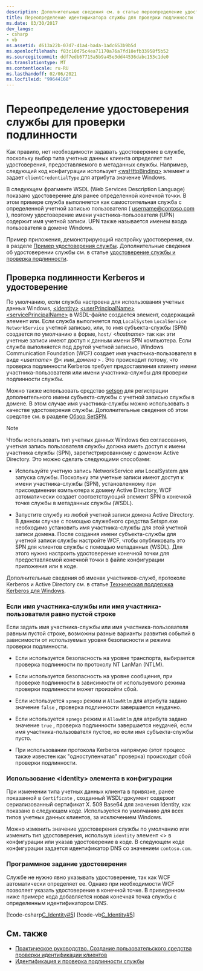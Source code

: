 ```yaml
---
description: Дополнительные сведения см. в статье переопределение удостоверения службы для проверки подлинности.
title: Переопределение идентификатора службы для проверки подлинности
ms.date: 03/30/2017
dev_langs:
- csharp
- vb
ms.assetid: d613a22b-07d7-41a4-bada-1adc653b9b5d
ms.openlocfilehash: f83c10d75c4ea71170a76a7fd10efb33958f5b52
ms.sourcegitcommit: ddf7edb67715a5b9a45e3dd44536dabc153c1de0
ms.translationtype: MT
ms.contentlocale: ru-RU
ms.lasthandoff: 02/06/2021
ms.locfileid: "99644168"
---
```

# <a name="override-the-identity-of-a-service-for-authentication"></a>Переопределение удостоверения службы для проверки подлинности

Как правило, нет необходимости задавать удостоверение в службе, поскольку выбор типа учетных данных клиента определяет тип удостоверения, предоставляемого в метаданных службы. Например, следующий код конфигурации использует [\<wsHttpBinding>](../../configure-apps/file-schema/wcf/wshttpbinding.md) элемент и задает `clientCredentialType` для атрибута значение Windows.  

 В следующем фрагменте WSDL (Web Services Description Language) показано удостоверение для ранее определенной конечной точки. В этом примере служба выполняется как самостоятельная служба с определенной учетной записью пользователя ( username@contoso.com ), поэтому удостоверение имени участника-пользователя (UPN) содержит имя учетной записи. UPN также называется именем входа пользователя в домене Windows.  

 Пример приложения, демонстрирующий настройку удостоверения, см. в разделе [Пример удостоверения службы](../samples/service-identity-sample.md). Дополнительные сведения об удостоверении службы см. в статье [удостоверение службы и проверка подлинности](../feature-details/service-identity-and-authentication.md).  
  
## <a name="kerberos-authentication-and-identity"></a>Проверка подлинности Kerberos и удостоверение  

 По умолчанию, если служба настроена для использования учетных данных Windows, [\<identity>](../../configure-apps/file-schema/wcf/identity.md) [\<userPrincipalName>](../../configure-apps/file-schema/wcf/userprincipalname.md) [\<servicePrincipalName>](../../configure-apps/file-schema/wcf/serviceprincipalname.md) в WSDL-файле создается элемент, содержащий элемент или. Если служба выполняется под `LocalSystem` `LocalService` `NetworkService` учетной записью, или, то имя субъекта-службы (SPN) создается по умолчанию в форме, `host/` \<*hostname*> так как эти учетные записи имеют доступ к данным имени SPN компьютера. Если служба выполняется под другой учетной записью, Windows Communication Foundation (WCF) создает имя участника-пользователя в виде \<*username*> @< *имя_домена* `>` . Это происходит потому, что проверка подлинности Kerberos требует предоставления клиенту имени участника-пользователя или имени участника-службы для проверки подлинности службы.  
  
 Можно также использовать средство [setspn](/previous-versions/windows/it-pro/windows-server-2008-R2-and-2008/cc731241(v=ws.10)) для регистрации дополнительного имени субъекта-службы с учетной записью службы в домене. В этом случае имя участника-службы можно использовать в качестве удостоверения службы. Дополнительные сведения об этом средстве см. в разделе [Обзор SetSPN](/previous-versions/windows/it-pro/windows-server-2003/cc773257(v=ws.10)).  
  
> [!NOTE]
> Чтобы использовать тип учетных данных Windows без согласования, учетная запись пользователя службы должна иметь доступ к имени участника службы (SPN), зарегистрированному с доменом Active Directory. Это можно сделать следующими способами:  
  
- Используйте учетную запись NetworkService или LocalSystem для запуска службы. Поскольку эти учетные записи имеют доступ к имени участника-службы (SPN), установленному при присоединении компьютера к домену Active Directory, WCF автоматически создает соответствующий элемент SPN в конечной точке службы в метаданных службы (WSDL).  
  
- Запустите службу из любой учетной записи домена Active Directory. В данном случае с помощью служебного средства Setspn.exe необходимо установить имя участника-службы для этой учетной записи домена. После создания имени субъекта-службы для учетной записи службы настройте WCF, чтобы опубликовать это SPN для клиентов службы с помощью метаданных (WSDL). Для этого нужно настроить удостоверение конечной точки для предоставляемой конечной точки в файле конфигурации приложения или в коде.  
  
 Дополнительные сведения об именах участников-служб, протоколе Kerberos и Active Directory см. в статье [Техническая поддержка Kerberos для Windows](/previous-versions/msp-n-p/ff649429(v=pandp.10)).  
  
### <a name="when-spn-or-upn-equals-the-empty-string"></a>Если имя участника-службы или имя участника-пользователя равно пустой строке  

 Если задать имя участника-службы или имя участника-пользователя равным пустой строке, возможны разные варианты развития событий в зависимости от используемых уровня безопасности и режима проверки подлинности.  
  
- Если используется безопасность на уровне транспорта, выбирается проверка подлинности по протоколу NT LanMan (NTLM).  
  
- Если используется безопасность на уровне сообщения, при проверке подлинности в зависимости от используемого режима проверки подлинности может произойти сбой.  
  
- Если используется `spnego` режим и `AllowNtlm` для атрибута задано значение `false` , проверка подлинности завершается неудачно.  
  
- Если используется `spnego` режим и `AllowNtlm` для атрибута задано значение `true` , проверка подлинности завершается неудачей, если имя участника-пользователя пустое, но если имя субъекта-службы пусто.  
  
- При использовании протокола Kerberos напрямую (этот процесс также известен как "одноступенчатая" проверка) происходит сбой проверки подлинности.  
  
### <a name="use-the-identity-element-in-configuration"></a>Использование \<identity> элемента в конфигурации  

 При изменении типа учетных данных клиента в привязке, ранее показанной в `Certificate` , созданный WSDL-документ содержит сериализованный сертификат X. 509 Base64 для значения Identity, как показано в следующем коде. Используется по умолчанию для всех типов учетных данных клиентов, за исключением Windows.  

 Можно изменить значение удостоверения службы по умолчанию или изменить тип удостоверения, используя `identity` элемент <> в конфигурации или указав удостоверение в коде. В следующем коде конфигурации задается идентификатор DNS со значением `contoso.com`.  

### <a name="set-identity-programmatically"></a>Программное задание удостоверения  

 Службе не нужно явно указывать удостоверение, так как WCF автоматически определяет ее. Однако при необходимости WCF позволяет указать удостоверение в конечной точке. В приведенном ниже примере кода добавляется новая конечная точка службы с определенным идентификатором DNS.  
  
 [!code-csharp[C_Identity#5](../../../../samples/snippets/csharp/VS_Snippets_CFX/c_identity/cs/source.cs#5)]
 [!code-vb[C_Identity#5](../../../../samples/snippets/visualbasic/VS_Snippets_CFX/c_identity/vb/source.vb#5)]  
  
## <a name="see-also"></a>См. также

- [Практическое руководство. Создание пользовательского средства проверки идентификации клиентов](how-to-create-a-custom-client-identity-verifier.md)
- [Идентификация и проверка подлинности службы](../feature-details/service-identity-and-authentication.md)
